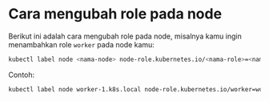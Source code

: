 # Cara mengubah role pada node #
Berikut ini adalah cara mengubah role pada node, misalnya kamu ingin menambahkan role `worker` pada node kamu:

```bash
kubectl label node <nama-node> node-role.kubernetes.io/<nama-role>=<nama-role>
```

Contoh:
```bash
kubectl label node worker-1.k8s.local node-role.kubernetes.io/worker=worker
```
